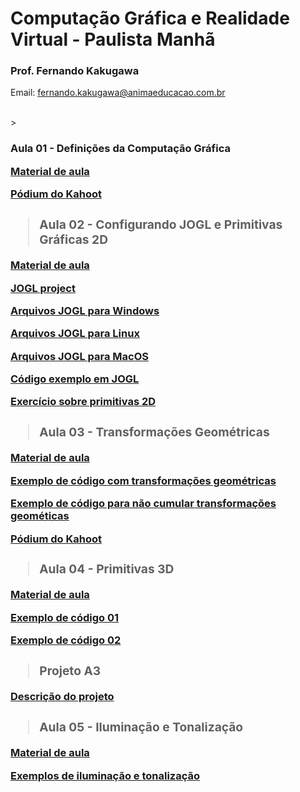 # Computação Gráfica e Realidade Virtual - Paulista Manhã

### Prof. Fernando Kakugawa
Email: [fernando.kakugawa@animaeducacao.com.br](fernando.kakugawa@animaeducacao.com.br)

<br>
> <h3><Strong>Aula 01 - Definições da Computação Gráfica    

[Material de aula](https://github.com/fkakugawa/ComputacaoGraficaRealidadeVirtual/blob/main/material%20de%20aulas/CGRV_Aula01-Defini%C3%A7oesDaCG.pdf)

[Pódium do Kahoot](https://create.kahoot.it/podium/live-game/9f7a6a68-7dbe-4181-bda7-b87463d04174/1692714987145)

> <h3><Strong>Aula 02 - Configurando JOGL e Primitivas Gráficas 2D

[Material de aula](https://github.com/fkakugawa/ComputacaoGraficaRealidadeVirtual/blob/main/material%20de%20aulas/CGRV_Aula02-2D.pdf)

<p><a href="https://jogamp.org/jogl/www/">JOGL project</a></p>
<p><a href="https://github.com/fkakugawa/ComputacaoGraficaRealidadeVirtual/tree/main/JOGL_Win64">Arquivos JOGL para Windows</a></p>
<p><a href="https://github.com/fkakugawa/ComputacaoGraficaRealidadeVirtual/tree/main/JOGL_Linux">Arquivos JOGL para Linux</a></p>
<p><a href="https://github.com/fkakugawa/ComputacaoGraficaRealidadeVirtual/blob/main/JOGL_MacOS.zip">Arquivos JOGL para MacOS</a></p>
<p><a href="https://github.com/fkakugawa/ComputacaoGraficaRealidadeVirtual/tree/main/cenaExemplo">Código exemplo em JOGL</a></p>
  
[Exercício sobre primitivas 2D](https://github.com/fkakugawa/ComputacaoGraficaRealidadeVirtual/tree/main/exercicioPrimitiva2D)

> <h3><Strong>Aula 03 - Transformações Geométricas

[Material de aula](https://github.com/fkakugawa/ComputacaoGraficaRealidadeVirtual/blob/main/material%20de%20aulas/CG_Aula03-Transformacoes%20Geometricas.pdf)

[Exemplo de código com transformações geométricas](https://github.com/fkakugawa/ComputacaoGraficaRealidadeVirtual/tree/main/aula03_Exemplo01)

[Exemplo de código para não cumular transformações geométicas](https://github.com/fkakugawa/ComputacaoGraficaRealidadeVirtual/tree/main/aula03_Exemplo02)

[Pódium do Kahoot](https://create.kahoot.it/user-reports/live-game/16fadb83-cebf-43b9-91a9-0bbebeff32a6/9f7a6a68-7dbe-4181-bda7-b87463d04174/1695739015110/podium)

> <h3><Strong>Aula 04 - Primitivas 3D

[Material de aula](https://github.com/fkakugawa/ComputacaoGraficaRealidadeVirtual/blob/main/material%20de%20aulas/CGRV_Aula04-3D.pdf)

[Exemplo de código 01](https://github.com/fkakugawa/ComputacaoGraficaRealidadeVirtual/tree/main/aula04/exemplo01)

[Exemplo de código 02](https://github.com/fkakugawa/ComputacaoGraficaRealidadeVirtual/tree/main/aula04/exemplo02)

> <h3><Strong>Projeto A3

[Descrição do projeto](https://github.com/fkakugawa/ComputacaoGraficaRealidadeVirtual/blob/main/material%20de%20aulas/DescricaoA3.pdf)

> <h3><Strong>Aula 05 - Iluminação e Tonalização

[Material de aula](https://github.com/fkakugawa/ComputacaoGraficaRealidadeVirtual/blob/main/material%20de%20aulas/CG_Aula05-Iluminacao.pdf)

[Exemplos de iluminação e tonalização](https://github.com/fkakugawa/ComputacaoGraficaRealidadeVirtual/tree/main/aula05_Exemplo/src)
